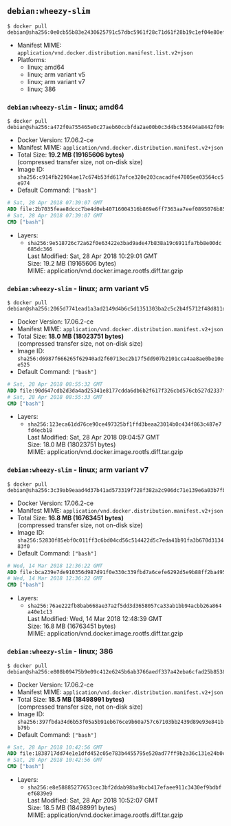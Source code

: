 ## `debian:wheezy-slim`

```console
$ docker pull debian@sha256:0e0cb55b83e2430625791c57dbc5961f28c71d61f28b19c1ef04e80ef345bbba
```

-	Manifest MIME: `application/vnd.docker.distribution.manifest.list.v2+json`
-	Platforms:
	-	linux; amd64
	-	linux; arm variant v5
	-	linux; arm variant v7
	-	linux; 386

### `debian:wheezy-slim` - linux; amd64

```console
$ docker pull debian@sha256:a472f0a755465e0c27aeb60ccbfda2ae00b0c3d4bc536494a8442f09d813b93e
```

-	Docker Version: 17.06.2-ce
-	Manifest MIME: `application/vnd.docker.distribution.manifest.v2+json`
-	Total Size: **19.2 MB (19165606 bytes)**  
	(compressed transfer size, not on-disk size)
-	Image ID: `sha256:c914fb22984ae17c674b53fd617afce320e203cacadfe47805ee03564cc5e974`
-	Default Command: `["bash"]`

```dockerfile
# Sat, 28 Apr 2018 07:39:07 GMT
ADD file:2b7035feae8dccc7be4d0eb40716004316b869e6ff7363aa7eef0895076b8586 in / 
# Sat, 28 Apr 2018 07:39:07 GMT
CMD ["bash"]
```

-	Layers:
	-	`sha256:9e518726c72a62f0e63422e3bad9ade47b838a19c6911fa7bb8e00dc685dc366`  
		Last Modified: Sat, 28 Apr 2018 10:29:01 GMT  
		Size: 19.2 MB (19165606 bytes)  
		MIME: application/vnd.docker.image.rootfs.diff.tar.gzip

### `debian:wheezy-slim` - linux; arm variant v5

```console
$ docker pull debian@sha256:2065d7741ead1a3ad2149d4b6c5d1351303ba2c5c2b4f5712f48d811d69be2ce
```

-	Docker Version: 17.06.2-ce
-	Manifest MIME: `application/vnd.docker.distribution.manifest.v2+json`
-	Total Size: **18.0 MB (18023751 bytes)**  
	(compressed transfer size, not on-disk size)
-	Image ID: `sha256:d6987f666265f62940ad2f60713ec2b17f5dd907b2101cca4aa8ae0be10ee525`
-	Default Command: `["bash"]`

```dockerfile
# Sat, 28 Apr 2018 08:55:32 GMT
ADD file:90d647cdb2d3da4ad25341e8177cdda6db6b2f617f326cbd576cb527d2337f27 in / 
# Sat, 28 Apr 2018 08:55:33 GMT
CMD ["bash"]
```

-	Layers:
	-	`sha256:123eca61dd76ce90ce497325bf1ffd3beaa23014b0c434f863c487e7fd4ecb18`  
		Last Modified: Sat, 28 Apr 2018 09:04:57 GMT  
		Size: 18.0 MB (18023751 bytes)  
		MIME: application/vnd.docker.image.rootfs.diff.tar.gzip

### `debian:wheezy-slim` - linux; arm variant v7

```console
$ docker pull debian@sha256:3c39ab9eaad4d37b41ad573319f728f382a2c906dc71e139e6a03b7fb3b40fb0
```

-	Docker Version: 17.06.2-ce
-	Manifest MIME: `application/vnd.docker.distribution.manifest.v2+json`
-	Total Size: **16.8 MB (16763451 bytes)**  
	(compressed transfer size, not on-disk size)
-	Image ID: `sha256:52830f85ebf0c011ff3c6bd04cd56c514422d5c7eda41b91fa3b670d313483f0`
-	Default Command: `["bash"]`

```dockerfile
# Wed, 14 Mar 2018 12:36:22 GMT
ADD file:bca239e7de910356d987d91f0e330c339fbd7a6cefe6292d5e9b88ff2ba4954c in / 
# Wed, 14 Mar 2018 12:36:22 GMT
CMD ["bash"]
```

-	Layers:
	-	`sha256:76ae222fb8bab668ae37a2f5dd3d3658057ca33ab1bb94acbb26a864a40e1c13`  
		Last Modified: Wed, 14 Mar 2018 12:48:39 GMT  
		Size: 16.8 MB (16763451 bytes)  
		MIME: application/vnd.docker.image.rootfs.diff.tar.gzip

### `debian:wheezy-slim` - linux; 386

```console
$ docker pull debian@sha256:e808b09475b9e09c412e6245b6ab3766aedf337a42eba6cfad25b853843ca8b6
```

-	Docker Version: 17.06.2-ce
-	Manifest MIME: `application/vnd.docker.distribution.manifest.v2+json`
-	Total Size: **18.5 MB (18498991 bytes)**  
	(compressed transfer size, not on-disk size)
-	Image ID: `sha256:397fbda34d6b53f05a5b91eb676ce9b60a757c67103bb2439d89e93e841bb79b`
-	Default Command: `["bash"]`

```dockerfile
# Sat, 28 Apr 2018 10:42:56 GMT
ADD file:1838717dd74e1e1dfd452c05e783b4455795e520ad77ff9b2a36c131e24b0cac in / 
# Sat, 28 Apr 2018 10:42:56 GMT
CMD ["bash"]
```

-	Layers:
	-	`sha256:e8e58885277653cec3bf2ddab98ba9bcb417efaee911c3430ef9bdbfef6839e9`  
		Last Modified: Sat, 28 Apr 2018 10:52:07 GMT  
		Size: 18.5 MB (18498991 bytes)  
		MIME: application/vnd.docker.image.rootfs.diff.tar.gzip
